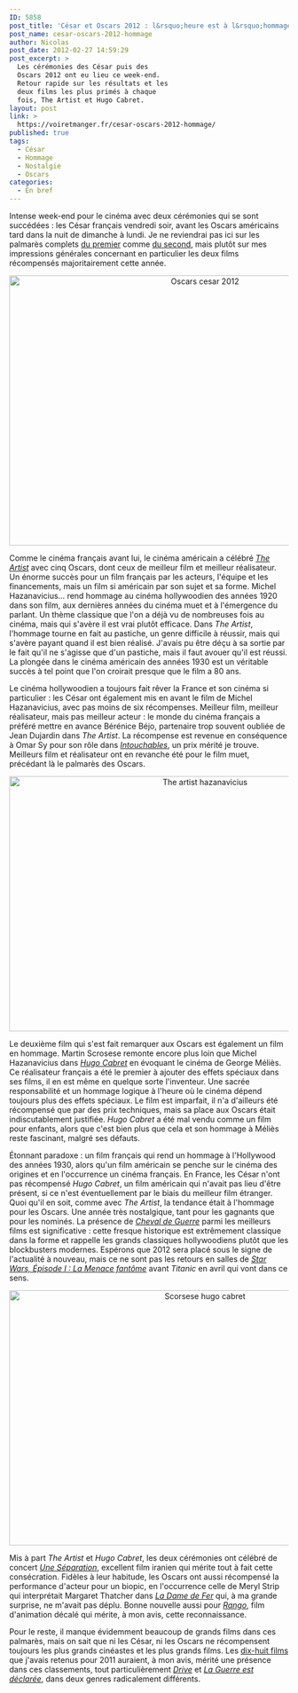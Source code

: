```yaml
---
ID: 5858
post_title: 'César et Oscars 2012 : l&rsquo;heure est à l&rsquo;hommage'
post_name: cesar-oscars-2012-hommage
author: Nicolas
post_date: 2012-02-27 14:59:29
post_excerpt: >
  Les cérémonies des César puis des
  Oscars 2012 ont eu lieu ce week-end.
  Retour rapide sur les résultats et les
  deux films les plus primés à chaque
  fois, The Artist et Hugo Cabret.
layout: post
link: >
  https://voiretmanger.fr/cesar-oscars-2012-hommage/
published: true
tags:
  - César
  - Hommage
  - Nostalgie
  - Oscars
categories:
  - En bref
---
```

<p>Intense week-end pour le cinéma avec deux cérémonies qui se sont succédées : les César français vendredi soir, avant les Oscars américains tard dans la nuit de dimanche à lundi. Je ne reviendrai pas ici sur les palmarès complets <a href="http://www.academie-cinema.org/ceremonie/palmares.html">du premier</a> comme <a href="http://oscar.go.com/nominees">du second</a>, mais plutôt sur mes impressions générales concernant en particulier les deux films récompensés majoritairement cette année.</p>

<div style="text-align: center;"><img class="aligncenter" style="border-style: initial; border-color: initial; border-image: initial; border-width: 0px;" src="https://voiretmanger.fr/wp-content/uploads/2012/02/oscar-cesar-2012.jpg" alt="Oscars cesar 2012" width="690" height="487" border="0" /></div>
<p>Comme le cinéma français avant lui, le cinéma américain a célébré <em><a href="https://voiretmanger.fr/2011/10/16/artist-hazanavicius/">The Artist</a></em> avec cinq Oscars, dont ceux de meilleur film et meilleur réalisateur. Un énorme succès pour un film français par les acteurs, l'équipe et les financements, mais un film si américain par son sujet et sa forme. Michel Hazanavicius… rend hommage au cinéma hollywoodien des années 1920 dans son film, aux dernières années du cinéma muet et à l'émergence du parlant. Un thème classique que l'on a déjà vu de nombreuses fois au cinéma, mais qui s'avère il est vrai plutôt efficace. Dans <em>The Artist</em>, l'hommage tourne en fait au pastiche, un genre difficile à réussir, mais qui s'avère payant quand il est bien réalisé. J'avais pu être déçu à sa sortie par le fait qu'il ne s'agisse que d'un pastiche, mais il faut avouer qu'il est réussi. La plongée dans le cinéma américain des années 1930 est un véritable succès à tel point que l'on croirait presque que le film a 80 ans.</p>
<p>Le cinéma hollywoodien a toujours fait rêver la France et son cinéma si particulier : les César ont également mis en avant le film de Michel Hazanavicius, avec pas moins de six récompenses. Meilleur film, meilleur réalisateur, mais pas meilleur acteur : le monde du cinéma français a préféré mettre en avance Bérénice Béjo, partenaire trop souvent oubliée de Jean Dujardin dans <em>The Artist</em>. La récompense est revenue en conséquence à Omar Sy pour son rôle dans <em><a href="https://voiretmanger.fr/2011/11/08/intouchables-toledano-nakache/">Intouchables</a></em>, un prix mérité je trouve. Meilleurs film et réalisateur ont en revanche été pour le film muet, précédant là le palmarès des Oscars.</p>

<div style="text-align: center;"><img class="aligncenter" style="border-style: initial; border-color: initial; border-image: initial; border-width: 0px;" src="https://voiretmanger.fr/wp-content/uploads/2012/02/the-artist-hazanavicius.jpg" alt="The artist hazanavicius" width="690" height="460" border="0" /></div>
<p>Le deuxième film qui s'est fait remarquer aux Oscars est également un film en hommage. Martin Scrosese remonte encore plus loin que Michel Hazanavicius dans <em><a href="https://voiretmanger.fr/2011/12/17/hugo-cabret-scorsese/">Hugo Cabret</a></em> en évoquant le cinéma de George Méliès. Ce réalisateur français a été le premier à ajouter des effets spéciaux dans ses films, il en est même en quelque sorte l'inventeur. Une sacrée responsabilité et un hommage logique à l'heure où le cinéma dépend toujours plus des effets spéciaux. Le film est imparfait, il n'a d'ailleurs été récompensé que par des prix techniques, mais sa place aux Oscars était indiscutablement justifiée. <em>Hugo Cabret</em> a été mal vendu comme un film pour enfants, alors que c'est bien plus que cela et son hommage à Méliès reste fascinant, malgré ses défauts.</p>
<p>Étonnant paradoxe : un film français qui rend un hommage à l'Hollywood des années 1930, alors qu'un film américain se penche sur le cinéma des origines et en l'occurrence un cinéma français. En France, les César n'ont pas récompensé <em>Hugo Cabret</em>, un film américain qui n'avait pas lieu d'être présent, si ce n'est éventuellement par le biais du meilleur film étranger. Quoi qu'il en soit, comme avec <em>The Artist</em>, la tendance était à l'hommage pour les Oscars. Une année très nostalgique, tant pour les gagnants que pour les nominés. La présence de <em><a href="https://voiretmanger.fr/2012/02/25/cheval-guerre-spielberg/">Cheval de Guerre</a></em> parmi les meilleurs films est significative : cette fresque historique est extrêmement classique dans la forme et rappelle les grands classiques hollywoodiens plutôt que les blockbusters modernes. Espérons que 2012 sera placé sous le signe de l'actualité à nouveau, mais ce ne sont pas les retours en salles de <em><a href="https://voiretmanger.fr/2012/02/12/star-wars-1-menace-fantome-lucas/">Star Wars, Épisode I : La Menace fantôme</a></em> avant <em>Titanic</em> en avril qui vont dans ce sens.</p>

<div style="text-align: center;"><img class="aligncenter" style="border-style: initial; border-color: initial; border-image: initial; border-width: 0px;" src="https://voiretmanger.fr/wp-content/uploads/2012/02/scorsese-hugo-cabret.jpg" alt="Scorsese hugo cabret" width="690" height="460" border="0" /></div>
<p>Mis à part <em>The Artist</em> et <em>Hugo Cabret</em>, les deux cérémonies ont célébré de concert <em><a href="https://voiretmanger.fr/2011/06/18/une-separation-farhadi/">Une Séparation</a></em>, excellent film iranien qui mérite tout à fait cette consécration. Fidèles à leur habitude, les Oscars ont aussi récompensé la performance d'acteur pour un biopic, en l'occurrence celle de Meryl Strip qui interprétait Margaret Thatcher dans <em><a href="https://voiretmanger.fr/2012/01/23/dame-fer-lloyd/">La Dame de Fer</a></em> qui, à ma grande surprise, ne m'avait pas déplu. Bonne nouvelle aussi pour <em><a href="https://voiretmanger.fr/2011/03/24/rango-verbinski/">Rango</a></em>, film d'animation décalé qui mérite, à mon avis, cette reconnaissance.</p>
<p>Pour le reste, il manque évidemment beaucoup de grands films dans ces palmarès, mais on sait que ni les César, ni les Oscars ne récompensent toujours les plus grands cinéastes et les plus grands films. Les <a href="https://voiretmanger.fr/2011/12/31/cinema-best-of-2011/">dix-huit films</a> que j'avais retenus pour 2011 auraient, à mon avis, mérité une présence dans ces classements, tout particulièrement <em><a href="https://voiretmanger.fr/2011/10/04/drive-winding-refn/">Drive</a></em> et <em><a href="https://voiretmanger.fr/2011/09/04/guerre-declaree-donzelli/">La Guerre est déclarée</a></em>, dans deux genres radicalement différents.</p>